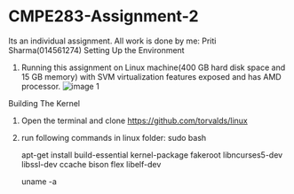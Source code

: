 # CMPE283-Assignment-2
Its an individual assignment. All work is done by me: Priti Sharma(014561274)
Setting Up the Environment
1.	Running this assignment on Linux machine(400 GB hard disk space and 15 GB memory) with SVM virtualization features exposed and has AMD processor.
![image 1](./tmp/svm.png?raw=true )


Building The Kernel 
1.	Open the terminal and clone https://github.com/torvalds/linux 
2.	run following commands in linux folder:
     sudo bash
    
    apt-get install build-essential kernel-package fakeroot libncurses5-dev libssl-dev ccache bison flex libelf-dev
     
    uname -a   
